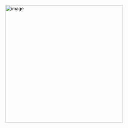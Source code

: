 <img width="372" alt="image" src="https://github.com/karun02525/Bluetooth_Classic_Impl/assets/36824081/29dd8cf9-9c16-4786-9c0e-62c9aea4f975">
